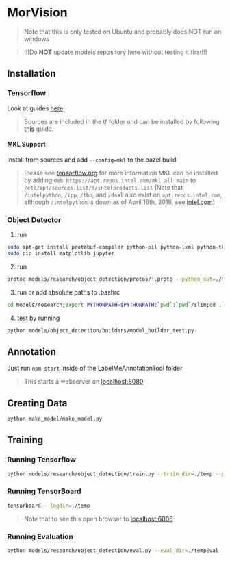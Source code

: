 # MorVision

> Note that this is only tested on Ubuntu and probably does NOT run on windows

> !!!Do **NOT** update models repository here without testing it first!!!

## Installation

### Tensorflow

Look at guides [here](tensorflow.org/install).
> Sources are included in the tf folder and can be installed by following [this](tensorflow.org/install/install_sources) guide.

#### MKL Support

Install from sources and add `--config=mkl` to the bazel build
> Please see [tensorflow.org](https://www.tensorflow.org/performance/performance_guide#optimizing_for_cpu) for more information
> MKL can be installed by adding `deb https://apt.repos.intel.com/mkl all main` to `/etc/apt/sources.list/d/intelproducts.list` (Note that `/intelpython`, `/ipp`, `/tbb`, and `/daal` also exist on `apt.repos.intel.com`, although `/intelpython` is down as of April 16th, 2018, see [intel.com](https://software.intel.com/en-us/articles/installing-intel-free-libs-and-python-apt-repo))

### Object Detector

1. run
``` bash
sudo apt-get install protobuf-compiler python-pil python-lxml python-tk
sudo pip install matplotlib jupyter
```
2. run
```bash
protoc models/research/object_detection/protos/*.proto --python_out=./models/research
```
3. run or add absolute paths to .bashrc
```bash
cd models/research;export PYTHONPATH=$PYTHONPATH:`pwd`:`pwd`/slim;cd ../..
```
4. test by running
```bash
python models/object_detection/builders/model_builder_test.py
```

## Annotation

Just run `npm start` inside of the LabelMeAnnotationTool folder
> This starts a webserver on [localhost:8080](localhost:8080/tool.html)

## Creating Data

```bash
python make_model/make_model.py
```

## Training

### Running Tensorflow

```bash
python models/research/object_detection/train.py --train_dir=./temp --pipeline_config_path=`pwd /make_model/embedded_ssd_mobilenet_v1_coco.config`
```

### Running TensorBoard

```bash
tensorboard --logdir=./temp
```

> Note that to see this open browser to [localhost:6006](localhost:6006)

### Running Evaluation

```bash
python models/research/object_detection/eval.py --eval_dir=./tempEval --pipeline_config_path=/home/elias/Desktop/web/morvision/make_model/embedded_ssd_mobilenet_v1_coco.config
```
